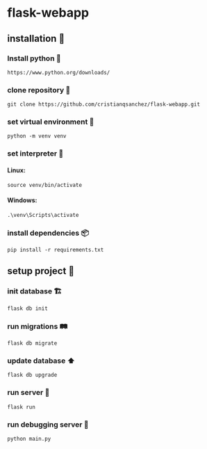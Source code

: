 # flask-webapp

## installation :genie:

### Install python :snake:
```
https://www.python.org/downloads/
```
### clone repository :dizzy:
```
git clone https://github.com/cristianqsanchez/flask-webapp.git
```
### set virtual environment :truck:
```
python -m venv venv
```

### set interpreter :snake:

#### Linux:
```
source venv/bin/activate
```
#### Windows:
```
.\venv\Scripts\activate
```

### install dependencies :package:
```
pip install -r requirements.txt
```

## setup project :wrench:

### init database :building_construction:
```
flask db init
```

### run migrations :railway_track:
```
flask db migrate
```

### update database :arrow_up:
```
flask db upgrade
```

### run server :rocket:
```
flask run
```

### run debugging server :bug:
```
python main.py
```
